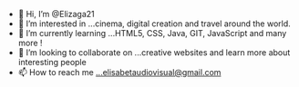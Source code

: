- 👋 Hi, I’m @Elizaga21
- 👀 I’m interested in ...cinema, digital creation and travel around the world.
- 🌱 I’m currently learning ...HTML5, CSS, Java, GIT, JavaScript and many more !
- 💞️ I’m looking to collaborate on ...creative websites and learn more about interesting people
- 📫 How to reach me ...elisabetaudiovisual@gmail.com

<!---
Elizaga21/Elizaga21 is a ✨ special ✨ repository because its `README.md` (this file) appears on your GitHub profile.
You can click the Preview link to take a look at your changes.
--->
